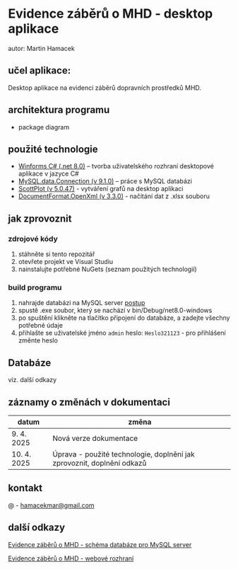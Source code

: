 # Evidence záběrů o MHD - desktop aplikace

autor: Martin Hamacek

## učel aplikace: 
Desktop aplikace na evidenci záběrů dopravních prostředků MHD. 

## architektura programu
- package diagram

## použité technologie

- [Winforms C# (.net 8.0)](https://learn.microsoft.com/en-us/dotnet/desktop/winforms/?view=netdesktop-8.0) – tvorba uživatelského rozhraní desktopové aplikace v jazyce C#
- [MySQL.data.Connection (v 9.1.0)](https://www.nuget.org/packages/MySql.Data/9.1.0#show-readme-container) – práce s MySQL databázi 
- [ScottPlot (v 5.0.47)](https://scottplot.net/) - vytváření grafů na desktop aplikaci
- [DocumentFormat.OpenXml (v 3.3.0)](https://www.nuget.org/packages/documentformat.openxml) - načítání dat z .xlsx souboru

## jak zprovoznit

### zdrojové kódy
1. stáhněte si tento repozitář
2. otevřete projekt ve Visual Studiu
3. nainstalujte potřebné NuGets (seznam použitých technologií)

### build programu

1. nahrajde databázi na MySQL server [postup](https://github.com/Martin-Hamacek-05/mysql_ev_clip_about_p_transport)
2. spustě .exe soubor, který se nachází v bin/Debug/net8.0-windows
3. po spuštění klikněte na tlačítko připojení do databáze, a zadejte všechny potřebné údaje
4. přihlašte se uživatelské jméno `admin` heslo: `Heslo321123` - pro přihlášení změnte heslo

## Databáze

viz. další odkazy

## záznamy o změnách v dokumentaci
|datum|změna|
|-|-|
|9. 4. 2025|Nová verze dokumentace|
|10. 4. 2025|Úprava - použité technologie, doplnění jak zprovoznit, doplnění odkazů|

## kontakt
@ - hamacekmar@gmail.com

## další odkazy
[Evidence záběrů o MHD - schéma databáze pro MySQL server](https://github.com/Martin-Hamacek-05/mysql_ev_clip_about_p_transport)

[Evidence záběrů o MHD - webové rozhraní]()
